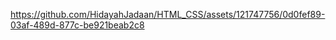 


https://github.com/HidayahJadaan/HTML_CSS/assets/121747756/0d0fef89-03af-489d-877c-be921beab2c8







